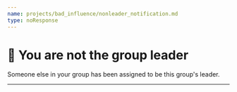 ```yaml
---
name: projects/bad_influence/nonleader_notification.md
type: noResponse
---
```


# 🛑 You are not the group leader

Someone else in your group has been assigned to be this group's leader.

---
